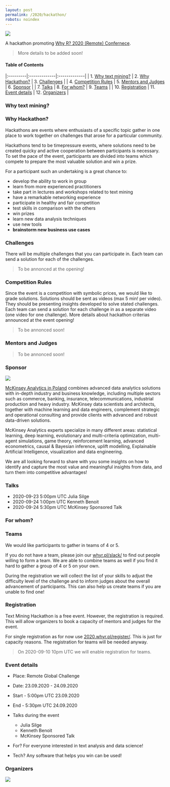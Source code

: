 ```yaml
---
layout: post
permalink: /2020/hackathon/
robots: noindex
---
```


<img src="/foundation/images/fulls/whyr2020/hackathon/hackathon2020.jpg" class="fit image">

A hackathon promoting [Why R? 2020 (Remote) Confernece](2020.whyr.pl).

> More details to be added soon!

#### Table of Contents

|:---------|:-------------|:-------------|
| 1. [Why text mining?](#why-text-mining) | 2. [Why Hackathon?](#why-hackathon) |  3. [Challenges](#Challenges) |
| 4. [Competition Rules](#competition-rules) | 5. [Mentors and Judges](#mentors-and-judges) | 6. [Sponsor](#sponsor) |
| 7. [Talks](#talks) | 8. [For whom?](#for-whom) | 9. [Teams](#teams) |
| 10. [Registration](#registration) | 11. [Event details](#event-details) | 12. [Organizers](#organizers) |

### Why text mining?

### Why Hackathon?

Hackathons are events where enthusiasts of a specific topic gather in one place to work together on challenges that arose for a particular community.<br>

Hackathons tend to be timepressure events, where solutions need to be created quicky and  active cooperation between participants is necessary. To set the pace of the event, participants are divided into teams which compete to prepare the most valuable solution and win a prize. <br>

For a participant such an undertaking is a great chance to: <br>

<ul>
<li>develop the ability to work in group</li>
<li>learn from more experienced practitioners</li>
<li>take part in lectures and workshops related to text mining</li>
<li>have a remarkable networking experience</li>
<li>participate in healthy and fair competition</li>
<li>test skills in comparison with the others</li>
<li>win prizes</li>
<li>learn new data analysis techniques</li>
<li>use new tools</li>
<li><b>brainstorm new business use cases</b></li>
</ul>

### Challenges

There will be multiple challenges that you can participate in. Each team can send a solution for each of the challenges.

> To be annonced at the opening!

### Competition Rules

Since the event is a competition with symbolic prices, we would like to grade solutions. 
Solutions should be sent as videos (max 5 min! per video). They should be presenting insights developed to solve stated challenges.
Each team can send a solution for each challenge in as a separate video (one video for one challenge). 
More details about hackathon criterias announced at the event opening!

> To be annonced soon!

### Mentors and Judges

> To be annonced soon!

### Sponsor

<img src="/foundation/images/fulls/whyr2020/hackathon/mck.png" class="fit image">

[McKinsey Analytics in Poland](https://www.mckinsey.com/pl/careers/careers-in-poland) combines advanced data analytics solutions with in-depth industry and business knowledge, including multiple sectors such as commerce, banking, insurance, telecommunications, industrial production and heavy industry. McKinsey data scientists and architects, together with machine learning and data engineers, complement strategic and operational consulting and provide clients with advanced and robust data-driven solutions. 

McKinsey Analytics experts specialize in many different areas: statistical learning, deep learning, evolutionary and multi-criteria optimization, multi-agent simulations, game theory, reinforcement learning, advanced econometrics, causal & Bayesian inference, uplift modelling, Explainable Artificial Intelligence, visualization and data engineering.
 
We are all looking forward to share with you some insights on how to identify and capture the most value and meaningful insights from data, and turn them into competitive advantages!

### Talks

* 2020-09-23 5:00pm UTC Julia Silge
* 2020-09-24 1:00pm UTC Kenneth Benoit
* 2020-09-24 5:30pm UTC McKinsey Sponsored Talk

### For whom?

### Teams

We would like participants to gather in teams of 4 or 5.

If you do not have a team, please join our [whyr.pl/slack/](http://whyr.pl/slack/) to find out people willing to form a team. We are able to combine teams as well if you find it hard to gather a group of 4 or 5 on your own.

During the registration we will collect the list of your skills to adjust the difficulty level of the challenge and to inform judges about the overall advancement of participants.
This can also help us create teams if you are unable to find one!

### Registration

Text Mining Hackathon is a free event. However, the registration is required. This will allow organizers to book a capacity of mentors and judges for the event.

For single registration as for now use [2020.whyr.pl/register/](2020.whyr.pl/register/). This is just for capacity reasons. The registration for teams will be needed anyway.

> On 2020-09-10 10pm UTC we will enable registration for teams.

### Event details

- Place: Remote Global Challenge
- Date: 23.09.2020 - 24.09.2020
- Start - 5:00pm UTC 23.09.2020
- End   - 5:30pm UTC 24.09.2020

- Talks during the event
    * Julia Silge
    * Kenneth Benoit
    * McKinsey Sponsored Talk


- For? For everyone interested in text analysis and data science!
- Tech? Any software that helps you win can be used!

### Organizers

<img src="/foundation/images/profile.jpg">